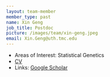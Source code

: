 ```yaml
---
layout: team-member
member_type: past
name: Xin Geng
job_title: Postdoc
picture: /images/team/xin-geng.jpeg
email: Xin.Geng@uth.tmc.edu
---
```


- Areas of Interest: Statistical Genetics
- [CV](https://www.dropbox.com/s/ckcsrsa6meytm8s/CV_Xin.pdf?dl=0)
- Links: [Google Scholar](https://scholar.google.com/citations?user=eiOeasYAAAAJ&hl=en&oi=ao)		


